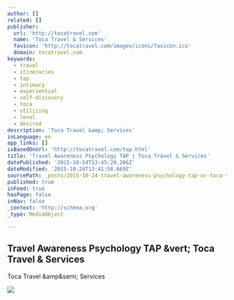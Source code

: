 ```yaml
---
author: []
related: []
publisher:
  url: 'http://tocatravel.com'
  name: 'Toca Travel & Services'
  favicon: 'http://tocatravel.com/images/icons/favicon.ico'
  domain: tocatravel.com
keywords:
  - travel
  - itineraries
  - tap
  - intimacy
  - experiential
  - self-discovery
  - toca
  - utilizing
  - level
  - desired
description: 'Toca Travel &amp; Services'
inLanguage: en
app_links: []
isBasedOnUrl: 'http://tocatravel.com/tap.html'
title: 'Travel Awareness Psychology TAP | Toca Travel & Services'
datePublished: '2015-10-24T13:45:29.266Z'
dateModified: '2015-10-24T13:41:58.669Z'
sourcePath: _posts/2015-10-24-travel-awareness-psychology-tap-or-toca-travel-and-services.md
published: true
inFeed: true
hasPage: false
inNav: false
_context: 'http://schema.org'
_type: MediaObject

---
```

<article style=""><h1>Travel Awareness Psychology TAP &amp;vert; Toca Travel &amp; Services</h1><p>Toca Travel &amp;amp&amp;semi; Services</p><img src="http://cdn.travalliancemedia.com/images/72AA1E71-E282-4A0C-AA39-EBEEF014CD1D/9FEF5F3B-FAA5-C6E9-2155-2B4121D6D7A7/200x200.png" /></article>